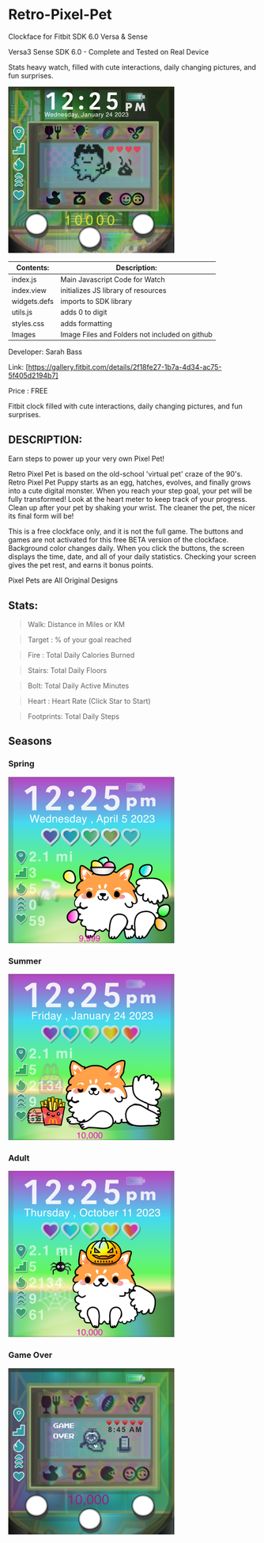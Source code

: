 # Retro-Pixel-Pet
Clockface for Fitbit SDK 6.0 Versa & Sense




Versa3 Sense SDK 6.0 - Complete and Tested on Real Device

Stats heavy watch, filled with cute interactions, daily changing pictures, and fun surprises.

![Alt text](https://github.com/SarahBass/Retro-Pixel-Pet/blob/main/promo/bestpromo.png)

Contents: | Description:
--------- | ------------
index.js  | Main Javascript Code for Watch 
index.view | initializes JS library of resources
widgets.defs | imports to SDK library
utils.js | adds 0 to digit
styles.css | adds formatting
Images    | Image Files and Folders not included on github


 
 Developer: Sarah Bass
 
 Link: [https://gallery.fitbit.com/details/2f18fe27-1b7a-4d34-ac75-5f405d2194b7]
 
 Price : FREE
 
Fitbit clock filled with cute interactions, daily changing pictures, and fun surprises.

## DESCRIPTION:
Earn steps to power up your very own Pixel Pet!

Retro Pixel Pet is based on the old-school 'virtual pet' craze of the 90's. Retro Pixel Pet Puppy starts as an egg, hatches, evolves, and finally grows into a cute digital monster. When you reach your step goal, your pet will be fully transformed! Look at the heart meter to keep track of your progress. Clean up after your pet by shaking your wrist. The cleaner the pet, the nicer its final form will be!

This is a free clockface only, and it is not the full game. The buttons and games are not activated for this free BETA version of the clockface. Background color changes daily. When you click the buttons, the screen displays the time, date, and all of your daily statistics. Checking your screen gives the pet rest, and earns it bonus points.

Pixel Pets are All Original Designs


## Stats:

>Walk: Distance in Miles or KM

>Target : % of your goal reached

>Fire : Total Daily Calories Burned

>Stairs: Total Daily Floors

>Bolt: Total Daily Active Minutes

>Heart : Heart Rate (Click Star to Start)

>Footprints: Total Daily Steps

## Seasons

### Spring

![Alt text](https://github.com/SarahBass/VirtualPetDog/blob/main/promo/Untitled_49.png)

### Summer

![Alt text](https://github.com/SarahBass/VirtualPetDog/blob/main/promo/Untitled_49%207.png)

### Adult

![Alt text](https://github.com/SarahBass/VirtualPetDog/blob/main/promo/Untitled_49%206.png)

### Game Over

![Alt text](https://github.com/SarahBass/Retro-Pixel-Pet/blob/main/promo/Versa3_336_pixel%2010.png)
